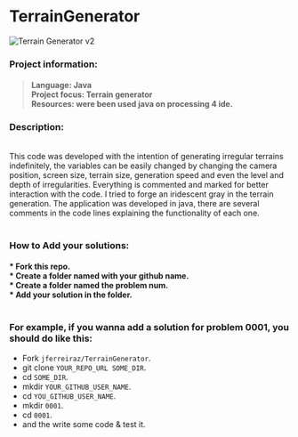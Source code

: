 # TerrainGenerator

![Terrain Generator v2](https://user-images.githubusercontent.com/106937501/200207701-25e79190-6218-409a-ae0a-1f5e187c731e.gif)


### Project information:
<h4>

>Language: Java <br>
>Project focus: Terrain generator <br>
>Resources: were been used java on processing 4 ide.

### Description: 
<br>
This code was developed with the intention of generating irregular terrains indefinitely, the variables can be easily changed by changing the camera position, screen size, terrain size, generation speed and even the level and depth of irregularities.
Everything is commented and marked for better interaction with the code. I tried to forge an iridescent gray in the terrain generation.
The application was developed in java, there are several comments in the code lines explaining the functionality of each one.
<br><br>

### How to Add your solutions:
<h4>
  * Fork this repo. <br>
  * Create a folder named with your github name.<br>
  * Create a folder named the problem num.<br>
  * Add your solution in the folder.<br><br>

### For example, if you wanna add a solution for problem 0001, you should do like this:

  * Fork `jferreiraz/TerrainGenerator`.
  * git clone `YOUR_REPO_URL SOME_DIR`.
  * cd `SOME_DIR`.
  * mkdir `YOUR_GITHUB_USER_NAME`.
  * cd `YOU_GITHUB_USER_NAME`.
  * mkdir `0001`.
  * cd `0001`.
  * and the write some code & test it.
   <br><br>

 </h4>
